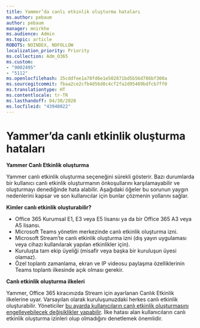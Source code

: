 ```yaml
---
title: Yammer’da canlı etkinlik oluşturma hataları
ms.author: pebaum
author: pebaum
manager: mnirkhe
ms.audience: Admin
ms.topic: article
ROBOTS: NOINDEX, NOFOLLOW
localization_priority: Priority
ms.collection: Adm_O365
ms.custom:
- "9002495"
- "5112"
ms.openlocfilehash: 35cddfee1a78fd6e1e502871bd5b56d786bf300a
ms.sourcegitcommit: fbaa2ce2cfb4d56d8c4cf2fa2d95489bdfcb7ff0
ms.translationtype: HT
ms.contentlocale: tr-TR
ms.lasthandoff: 04/30/2020
ms.locfileid: "43948022"
---
```

# <a name="live-events-in-yammer-creation-errors"></a>Yammer’da canlı etkinlik oluşturma hataları

**Yammer Canlı Etkinlik oluşturma**

Yammer canlı etkinlik oluşturma seçeneğini sürekli gösterir. Bazı durumlarda bir kullanıcı canlı etkinlik oluşturmanın önkoşullarını karşılamayabilir ve oluşturmayı denediğinde hata alabilir. Aşağıdaki öğeler bu sorunun yaygın nedenlerini kapsar ve son kullanıcılar için bunlar çözmenin yollarını sağlar.

**Kimler canlı etkinlik oluşturabilir?**
- Office 365 Kurumsal E1, E3 veya E5 lisansı ya da bir Office 365 A3 veya A5 lisansı.
- Microsoft Teams yönetim merkezinde canlı etkinlik oluşturma izni.
- Microsoft Stream’te canlı etkinlik oluşturma izni (dış yayın uygulaması veya cihazı kullanılarak yapılan etkinlikler için).
- Kuruluşta tam ekip üyeliği (misafir veya başka bir kuruluşun üyesi olamaz).
- Özel toplantı zamanlama, ekran ve IP videosu paylaşma özelliklerinin Teams toplantı ilkesinde açık olması gerekir.

**Canlı etkinlik oluşturma ilkeleri**

Yammer, Office 365 kiracınızda Stream için ayarlanan Canlık Etkinlik ilkelerine uyar. Varsayılan olarak kuruluşunuzdaki herkes canlı etkinlik oluşturabilir. Yöneticiler [bu ayarda kullanıcıların canlı etkinlik oluşturmasını engelleyebilecek değişiklikler yapabilir](https://docs.microsoft.com/stream/live-event-administration#enabling-and-restricting-users-to-creating). İlke hatası alan kullanıcıların canlı etkinlik oluşturma izinleri olup olmadığını denetlemek önemlidir.
